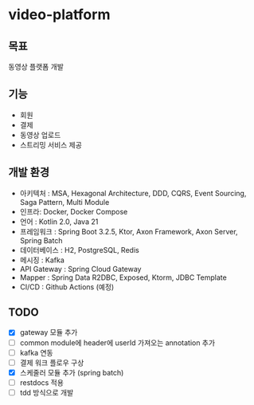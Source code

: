 # video-platform

## 목표
동영상 플랫폼 개발

## 기능
 - 회원
 - 결제
 - 동영상 업로드
 - 스트리밍 서비스 제공

## 개발 환경
 - 아키텍처 : MSA, Hexagonal Architecture, DDD, CQRS, Event Sourcing, Saga Pattern, Multi Module
 - 인프라: Docker, Docker Compose
 - 언어 : Kotlin 2.0, Java 21
 - 프레임워크 : Spring Boot 3.2.5, Ktor, Axon Framework, Axon Server, Spring Batch
 - 데이터베이스 : H2, PostgreSQL, Redis
 - 메시징 : Kafka
 - API Gateway : Spring Cloud Gateway
 - Mapper : Spring Data R2DBC, Exposed, Ktorm, JDBC Template
 - CI/CD : Github Actions (예정)

## TODO
- [x] gateway 모듈 추가
- [ ] common module에 header에 userId 가져오는 annotation 추가
- [ ] kafka 연동
- [ ] 결제 워크 플로우 구상
- [x] 스케줄러 모듈 추가 (spring batch)
- [ ] restdocs 적용
- [ ] tdd 방식으로 개발

